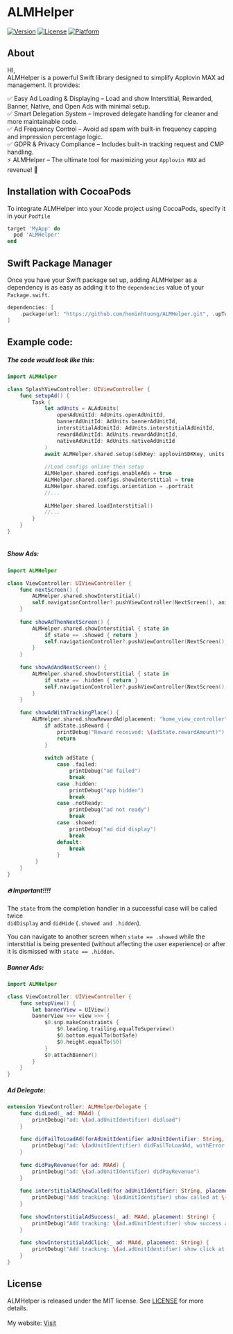 # ALMHelper
[![Version](https://img.shields.io/cocoapods/v/ALMHelper.svg?style=flat)](https://cocoapods.org/pods/ALMHelper)
[![License](https://img.shields.io/cocoapods/l/ALMHelper.svg?style=flat)](https://cocoapods.org/pods/ALMHelper)
[![Platform](https://img.shields.io/cocoapods/p/ALMHelper.svg?style=flat)](https://cocoapods.org/pods/ALMHelper)

## About  
HI,  
ALMHelper is a powerful Swift library designed to simplify Applovin MAX ad management. It provides:

✅ Easy Ad Loading & Displaying – Load and show Interstitial, Rewarded, Banner, Native, and Open Ads with minimal setup.  
✅ Smart Delegation System – Improved delegate handling for cleaner and more maintainable code.  
✅ Ad Frequency Control – Avoid ad spam with built-in frequency capping and impression percentage logic.  
✅ GDPR & Privacy Compliance – Includes built-in tracking request and CMP handling.  
⚡ ALMHelper – The ultimate tool for maximizing your `Applovin MAX` ad revenue! 🚀  

## Installation with CocoaPods
To integrate ALMHelper into your Xcode project using CocoaPods, specify it in your `Podfile`

```ruby
target 'MyApp' do
  pod 'ALMHelper'
end
```

## Swift Package Manager
Once you have your Swift package set up, adding ALMHelper as a dependency is as easy as adding it to the `dependencies` value of your `Package.swift`.

```swift
dependencies: [
    .package(url: "https://github.com/hominhtuong/ALMHelper.git", .upToNextMajor(from: "2.0.0"))
]
```

## Example code:
##### The code would look like this:

```swift
import ALMHelper

class SplashViewController: UIViewController {
    func setupAd() {
        Task {
            let adUnits = ALAdUnits(
                openAdUnitId: AdUnits.openAdUnitId,
                bannerAdUnitId: AdUnits.bannerAdUnitId,
                interstitialAdUnitId: AdUnits.interstitialAdUnitId,
                rewardAdUnitId: AdUnits.rewardAdUnitId,
                nativeAdUnitId: AdUnits.nativeAdUnitId
            )
            await ALMHelper.shared.setup(sdkKey: applovinSDKKey, units: adUnits)
            
            //Load configs online then setup
            ALMHelper.shared.configs.enableAds = true
            ALMHelper.shared.configs.showInterstitial = true
            ALMHelper.shared.configs.orientation = .portrait
            //...
            
            ALMHelper.shared.loadInterstitial()
            //...
        }
    }
}
    
```

##### Show Ads:

```swift
import ALMHelper

class ViewController: UIViewController {
    func nextScreen() {
        ALMHelper.shared.showInterstitial()
        self.navigationController?.pushViewController(NextScreen(), animated: true)
    }
    
    func showAdThenNextScreen() {
        ALMHelper.shared.showInterstitial { state in
            if state == .showed { return } 
            self.navigationController?.pushViewController(NextScreen(), animated: true)
        }
    }
    
    func showAdAndNextScreen() {
        ALMHelper.shared.showInterstitial { state in
            if state == .hidden { return } 
            self.navigationController?.pushViewController(NextScreen(), animated: false)
        }
    }
    
    func showAdWithTrackingPlace() {
        ALMHelper.shared.showRewardAd(placement: "home_view_controller") { adState in
            if adState.isReward {
                printDebug("Reward received: \(adState.rewardAmount)")
                return
            }
                        
            switch adState {
                case .failed:
                    printDebug("ad failed")
                    break
                case .hidden:
                    printDebug("app hidden")
                    break
                case .notReady:
                    printDebug("ad not ready")
                    break
                case .showed:
                    printDebug("ad did display")
                    break
                default:
                    break
                }
         }
    }
}
```

##### 🔥 Important!!!!
The `state` from the completion handler in a successful case will be called twice  
 `didDisplay` and `didHide` (`.showed and .hidden`).

You can navigate to another screen when `state == .showed` while the interstitial is being presented (without affecting the user experience) or after it is dismissed with `state == .hidden`.

##### Banner Ads:

```swift
import ALMHelper

class ViewController: UIViewController {
    func setupView() {
        let bannerView = UIView()
        bannerView >>> view >>> {
            $0.snp.makeConstraints {
                $0.leading.trailing.equalToSuperview()
                $0.bottom.equalTo(botSafe)
                $0.height.equalTo(50)
            }
            $0.attachBanner()
        }
    }
}
```

##### Ad Delegate:

```swift
extension ViewController: ALMHelperDelegate {
    func didLoad(_ ad: MAAd) {
        printDebug("ad: \(ad.adUnitIdentifier) didload")
    }
    
    func didFailToLoadAd(forAdUnitIdentifier adUnitIdentifier: String, withError error: MAError) {
        printDebug("ad: \(adUnitIdentifier) didFailToLoadAd, withError: \(error.description)")
    }
    
    func didPayRevenue(for ad: MAAd) {
        printDebug("ad: \(ad.adUnitIdentifier) didPayRevenue")
    }
    
    func interstitialAdShowCalled(for adUnitIdentifier: String, placement: String) {
        printDebug("Add tracking: \(adUnitIdentifier) show called at \(placement)")
    }
    
    func showInterstitialAdSuccess(_ ad: MAAd, placement: String) {
        printDebug("Add tracking: \(ad.adUnitIdentifier) show success at \(placement)")
    }
    
    func showInterstitialAdClick(_ ad: MAAd, placement: String) {
        printDebug("Add tracking: \(ad.adUnitIdentifier) show click at \(placement)")
    }
}
```

## License
  ALMHelper is released under the MIT license. See [LICENSE](https://github.com/hominhtuong/ALMHelper/blob/main/LICENSE) for more details.  
<br>
My website: [Visit](https://mituultra.com/)

